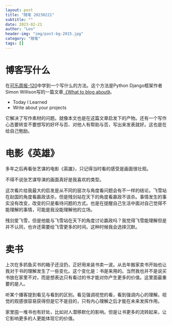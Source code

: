 ```yaml
---
layout: post
title: "随笔 20230221"
subtitle: ""
date: 2023-02-21
author: "Leo"
header-img: "img/post-bg-2015.jpg"
category: "随笔"
tags: []
---
```


# 博客写什么

在[可乐周报-120](1)中学到一个写什么的方法。这个方法是Python Django框架作者Simon Willison写的一篇文章[《What to blog about》](2)。
- Today I Learned
- Write about your projects

它解决了写作素材的问题。就像本文也是在这篇文章启发下的产物。还有一个写作心态要转变不要想写的好坏与否、对他人有帮助与否，写出来发表就好。这也是在给自己勉励。



# 电影《英雄》
多年之后再看张艺谋的电影《英雄》，只记得当时看的感受是画面很壮观。

不得不说张艺谋导演的画面真好是我喜欢的类型。

这次看片给我最大的启发是从不同的层次与角度看问题会有不一样的结论。飞雪站在赵国的角度看嬴政该杀，但是残剑站在天下的角度看嬴政不该杀。事情发生的事实没有改变，改变的只是看待问题的方式。也是在提醒自己生活中面对自己觉得不能理解的事情，可能是我没能理解他的立场。

残剑爱飞雪，但是他能与飞雪站在天下的角度讨论嬴政吗？我觉得飞雪能理解但是并不认同，也许还需要给飞雪更多的时间。这种时候我会选择沉默。



# 卖书
上次在多抓鱼买书的箱子还没扔，正好用来装书卖一波。从去年搬家卖书开始也让我对于书的理解发生了一些变化。这个变化是：书是来用的。当然我也并不是说买书放在家里不对，而是想表达只有看过的书才能对你产生更多的价值。这里面最重要的是人。

听某个播客提到看见与看到的区别。看见强调视觉的看，看到强调内心的理解。视觉的观感很容易获得但是它不是目的，只有内心理解之后才能在未来发挥作用。

家里囤一堆书也有好处，比如对人潜移默化的影响。但是让书更多的流转起来，让它影响更多的人更能体现它的价值。



[1]: https://www.kele.me/p/120
[2]: https://simonwillison.net/2022/Nov/6/what-to-blog-about/


